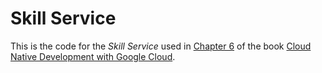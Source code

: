 # Skill Service

This is the code for the _Skill Service_ used in [Chapter 6](../chapters/ch06.asciidoc) of the book [Cloud Native Development with Google Cloud](https://www.oreilly.com/library/view/cloud-native-development/9781098145071/).
